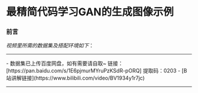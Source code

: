# 最精简代码学习GAN的生成图像示例

### 前言

*视频里所需的数据集及搭配环境如下*：
<hr />
- 数据集已上传百度网盘，如有需要请自取~
链接：[https://pan.baidu.com/s/1E6pjmurMYruPzKSdR-pORQ] 
提取码：0203
<hp />
- [B站讲解链接](https://www.bilibili.com/video/BV1934y1r7jc)
<hr />

